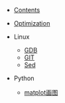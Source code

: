 * [Contents](README.md)

* [Optimization](optimize.md)

* Linux
	- [GDB](Linux/gdb.md)
	- [GIT](Linux/git.md)
	- [Sed](Linux/sed.md)

* Python
  - [matplot画图](Python/matplot.md)